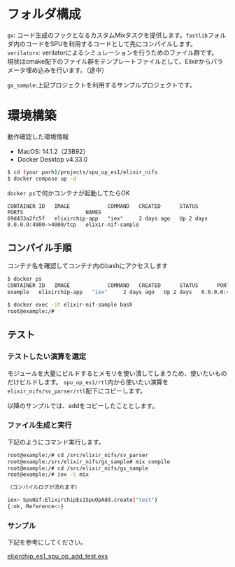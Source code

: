 # フォルダ構成

`gx`: コード生成のフックとなるカスタムMixタスクを提供します。`fastlib`フォルダ内のコードをSPUを利用するコードとして先にコンパイルします。  
`verilatorx`: verilatorによるシミュレーションを行うためのファイル群です。  
現状はcmake配下のファイル群をテンプレートファイルとして、Elixirからパラメータ埋め込みを行います。（途中）  

`gx_sample`:上記プロジェクトを利用するサンプルプロジェクトです。

# 環境構築

動作確認した環境情報

- MacOS: 14.1.2（23B92）
- Docker Desktop v4.33.0

```bash
$ cd (your parh)/projects/spu_op_es1/elixir_nifs
$ docker compose up -d
```

`docker ps`で何かコンテナが起動してたらOK

```
CONTAINER ID   IMAGE            COMMAND   CREATED      STATUS      PORTS                    NAMES
69d433a2fc5f   elixirchip-app   "iex"     2 days ago   Up 2 days   0.0.0.0:4000->4000/tcp   elixir-nif-sample
```

## コンパイル手順

コンテナ名を確認してコンテナ内のbashにアクセスします

```bash
$ docker ps
CONTAINER ID   IMAGE            COMMAND   CREATED      STATUS      PORTS                    NAMES
example   elixirchip-app   "iex"     2 days ago   Up 2 days   0.0.0.0:4000->4000/tcp   elixir-nif-sample

$ docker exec -it elixir-nif-sample bash
root@example:/#
```

## テスト

### テストしたい演算を選定

モジュールを大量にビルドするとメモリを使い潰してしまうため、使いたいものだけビルドします。
`spu_op_es1/rtl`内から使いたい演算を`elixir_nifs/sv_parser/rtl`配下にコピーします。

以降のサンプルでは、addをコピーしたこととします。

### ファイル生成と実行

下記のようにコマンド実行します。

```bash 
root@example:/# cd /src/elixir_nifs/sv_parser
root@example:/src/elixir_nifs/gx_sample# mix compile
root@example:/# cd /src/elixir_nifs/gx_sample
root@example:/# iex -S mix

（コンパイルログが流れます）

iex> SpuNif.ElixirchipEs1SpuOpAdd.create("test")
{:ok, Reference<>}
```

### サンプル

下記を参考にしてください。

[elixirchip_es1_spu_op_add_test.exs](./gx_sample/test/elixirchip_es1_spu_op_add_test.exs)